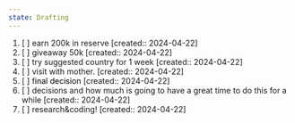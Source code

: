 ```yaml
---
state: Drafting
---
```

1. [ ] earn 200k in reserve  [created:: 2024-04-22]
2. [ ] giveaway 50k  [created:: 2024-04-22]
3. [ ] try suggested country for 1 week  [created:: 2024-04-22]
4. [ ] visit with mother.  [created:: 2024-04-22]
5. [ ] f<span style="color:#000000">inal decision</span>  [created:: 2024-04-22]
6. [ ] decisions and how much is going to have a great time to do this for a while  [created:: 2024-04-22]
7. [ ] research&coding!  [created:: 2024-04-22]